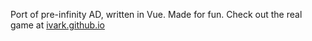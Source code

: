 Port of pre-infinity AD, written in Vue. Made for fun. Check out the real game at [ivark.github.io](https://ivark.github.io/AntimatterDimensions/)